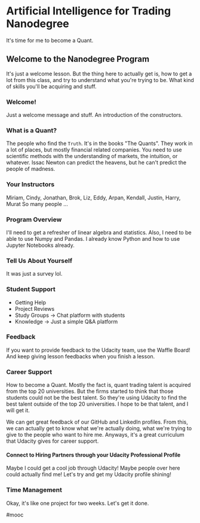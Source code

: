 # Artificial Intelligence for Trading Nanodegree
It's time for me to become a Quant.

## Welcome to the Nanodegree Program
It's just a welcome lesson. But the thing here to actually get is, how to get a lot from this class, and try to understand what you're trying to be. What kind of skills you'll be acquiring and stuff. 

### Welcome!
Just a welcome message and stuff. An introduction of the constructors. 

### What is a Quant?
The people who find the `Truth`. It's in the books "The Quants". They work in a lot of places, but mostly financial related companies. You need to use scientific methods with the understanding of markets, the intuition, or whatever. 
 Issac Newton can predict the heavens, but he can't predict the people of madness. 

### Your Instructors
Miriam, Cindy, Jonathan, Brok, Liz, Eddy, Arpan, Kendall, Justin, Harry, Murat
 So many people ... 

### Program Overview
I'll need to get a refresher of linear algebra and statistics. Also, I need to be able to use Numpy and Pandas. I already know Python and how to use Jupyter Notebooks already. 

### Tell Us About Yourself
It was just a survey lol.

### Student Support
* Getting Help
* Project Reviews
* Study Groups -> Chat platform with students
* Knowledge -> Just a simple Q&A platform

### Feedback
If you want to provide feedback to the Udacity team, use the Waffle Board! And keep giving lesson feedbacks when you finish a lesson. 

### Career Support
How to become a Quant. Mostly the fact is, quant trading talent is acquired from the top 20 universities. But the firms started to think that those students could not be the best talent. So they're using Udacity to find the best talent outside of the top 20 universities. I hope to be that talent, and I will get it. 

We can get great feedback of our GitHub and LinkedIn profiles. From this, we can actually get to know what we're actually doing, what we're trying to give to the people who want to hire me. Anyways, it's a great curriculum that Udacity gives for career support.

#### Connect to Hiring Partners through your Udacity Professional Profile
Maybe I could get a cool job through Udacity! Maybe people over here could actually find me! Let's try and get my Udacity profile shining! 

### Time Management
Okay, it's like one project for two weeks. Let's get it done. 

#mooc